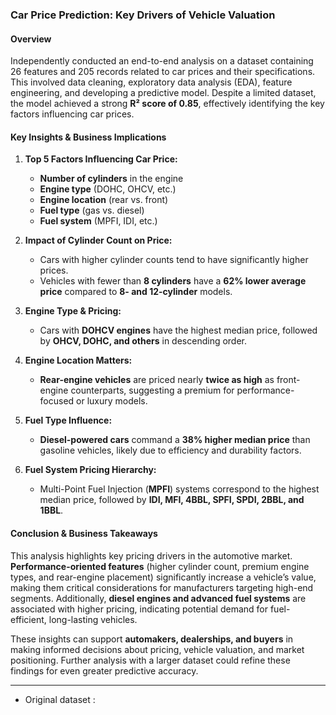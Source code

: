### **Car Price Prediction: Key Drivers of Vehicle Valuation**  

#### **Overview**  
Independently conducted an end-to-end analysis on a dataset containing 26 features and 205 records related to car prices and their specifications. This involved data cleaning, exploratory data analysis (EDA), feature engineering, and developing a predictive model. Despite a limited dataset, the model achieved a strong **R² score of 0.85**, effectively identifying the key factors influencing car prices.  

#### **Key Insights & Business Implications**  
1. **Top 5 Factors Influencing Car Price:**  
   - **Number of cylinders** in the engine  
   - **Engine type** (DOHC, OHCV, etc.)  
   - **Engine location** (rear vs. front)  
   - **Fuel type** (gas vs. diesel)  
   - **Fuel system** (MPFI, IDI, etc.)  

2. **Impact of Cylinder Count on Price:**  
   - Cars with higher cylinder counts tend to have significantly higher prices.  
   - Vehicles with fewer than **8 cylinders** have a **62% lower average price** compared to **8- and 12-cylinder** models.  

3. **Engine Type & Pricing:**  
   - Cars with **DOHCV engines** have the highest median price, followed by **OHCV, DOHC, and others** in descending order.  

4. **Engine Location Matters:**  
   - **Rear-engine vehicles** are priced nearly **twice as high** as front-engine counterparts, suggesting a premium for performance-focused or luxury models.  

5. **Fuel Type Influence:**  
   - **Diesel-powered cars** command a **38% higher median price** than gasoline vehicles, likely due to efficiency and durability factors.  

6. **Fuel System Pricing Hierarchy:**  
   - Multi-Point Fuel Injection (**MPFI**) systems correspond to the highest median price, followed by **IDI, MFI, 4BBL, SPFI, SPDI, 2BBL, and 1BBL**.  

#### **Conclusion & Business Takeaways**  
This analysis highlights key pricing drivers in the automotive market. **Performance-oriented features** (higher cylinder count, premium engine types, and rear-engine placement) significantly increase a vehicle’s value, making them critical considerations for manufacturers targeting high-end segments. Additionally, **diesel engines and advanced fuel systems** are associated with higher pricing, indicating potential demand for fuel-efficient, long-lasting vehicles.  

These insights can support **automakers, dealerships, and buyers** in making informed decisions about pricing, vehicle valuation, and market positioning. Further analysis with a larger dataset could refine these findings for even greater predictive accuracy.  

---  


* Original dataset : []()
